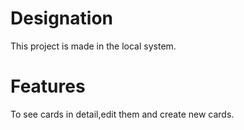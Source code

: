 # Designation
This project is made in the local system.
# Features 
To see cards in detail,edit them and create new cards.
